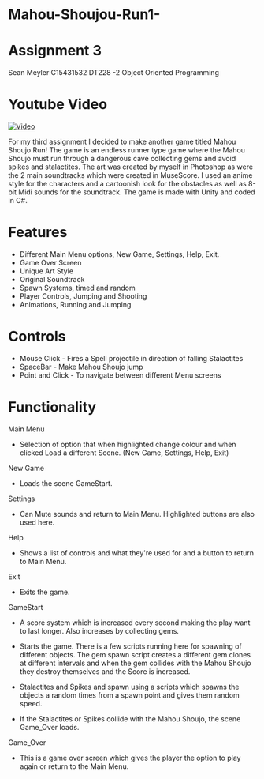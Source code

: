 # Mahou-Shoujou-Run1-
# Assignment 3

Sean Meyler
C15431532
DT228 -2 Object Oriented Programming

# Youtube Video

[![Video](http://img.youtube.com/vi/-jXwU1Bzw4o/0.jpg)](http://www.youtube.com/watch?v=-jXwU1Bzw4o&feature=youtu.beE)

For my third assignment I decided to make another game titled Mahou Shoujo Run! The game is an endless runner type game where the Mahou Shoujo must run through a dangerous cave collecting gems and avoid spikes and stalactites. The art was created by myself in Photoshop as were the 2 main soundtracks which were created in MuseScore. I used an anime style for the characters and a cartoonish look for the obstacles as well as 8-bit Midi sounds for the soundtrack.
The game is made with Unity and coded in C#.

# Features

- Different Main Menu options, New Game, Settings, Help, Exit.
- Game Over Screen
- Unique Art Style
- Original Soundtrack
- Spawn Systems, timed and random
- Player Controls, Jumping and Shooting
- Animations, Running and Jumping

# Controls

- Mouse Click - Fires a Spell projectile in direction of falling Stalactites
- SpaceBar - Make Mahou Shoujo jump
- Point and Click - To navigate between different Menu screens

# Functionality

Main Menu

- Selection of option that when highlighted change colour and when clicked Load a different Scene. (New Game, Settings, Help, Exit)

New Game

- Loads the scene GameStart.

Settings

- Can Mute sounds and return to Main Menu. Highlighted buttons are also used here.

Help

- Shows a list of controls and what they're used for and a button to return to Main Menu.

Exit

- Exits the game.

GameStart

- A score system which is increased every second making the play want to last longer. Also increases by collecting gems.

- Starts the game. There is a few scripts running here for spawning of different objects. The gem spawn script creates a different gem clones at different intervals and when the gem collides with the Mahou Shoujo they destroy themselves and the Score is increased.

- Stalactites and Spikes and spawn using a scripts which spawns the objects a random times from a spawn point and gives them random speed.

- If the Stalactites or Spikes collide with the Mahou Shoujo, the scene Game_Over loads.

Game_Over

- This is a game over screen which gives the player the option to play again or return to the Main Menu.
